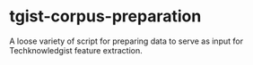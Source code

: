 # tgist-corpus-preparation

A loose variety of script for preparing data to serve as input for Techknowledgist feature extraction.
